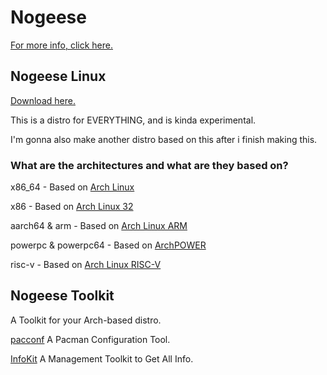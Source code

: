 # Nogeese
[For more info, click here.](https://github.com/leon8326-nogeese/leon8326-nogeese)
## Nogeese Linux
[Download here.](https://github.com/leon8326-nogeese/iso)

This is a distro for EVERYTHING, and is kinda experimental.

I'm gonna also make another distro based on this after i finish making this.
### What are the architectures and what are they based on?

x86_64 - Based on [Arch Linux](https://archlinux.org)

x86 - Based on [Arch Linux 32](https://archlinux32.org)

aarch64 & arm - Based on [Arch Linux ARM](https://archlinuxarm.org)

powerpc & powerpc64 - Based on [ArchPOWER](https://archlinuxpower.org)

risc-v - Based on [Arch Linux RISC-V](https://archriscv.felixc.at/)
## Nogeese Toolkit
A Toolkit for your Arch-based distro.

[pacconf](https://github.com/leon8326-nogeese/pacconf)
A Pacman Configuration Tool.

[InfoKit](https://github.com/leon8326-nogeese/InfoKit)
A Management Toolkit to Get All Info.
